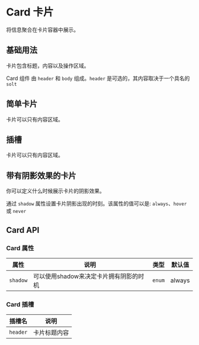# Card 卡片

<p>将信息聚合在卡片容器中展示。</p>

## 基础用法

卡片包含标题，内容以及操作区域。

Card 组件 由 `header` 和 `body` 组成。`header` 是可选的，其内容取决于一个具名的 `solt`

<demo vue="../../example/card/base.vue"></demo>

## 简单卡片

卡片可以只有内容区域。

<demo vue="../../example/card/simple.vue"></demo>

## 插槽

卡片可以只有内容区域。

<demo vue="../../example/card/template.vue"></demo>

## 带有阴影效果的卡片

你可以定义什么时候展示卡片的阴影效果。

通过 `shadow` 属性设置卡片阴影出现的时刻。该属性的值可以是: `always`、`hover` 或 `never`

<demo vue="../../example/card/shadow.vue"></demo>

## Card API

### Card 属性

| 属性     | 说明                                   | 类型                                      | 默认值 |
| -------- | -------------------------------------- | ----------------------------------------- | ------ |
| `shadow` | 可以使用shadow来决定卡片拥有阴影的时机 | `enum`<Tool value="always,hover,never,"/> | always |

### Card 插槽

| 插槽名   | 说明         |
| -------- | ------------ |
| `header` | 卡片标题内容 |
